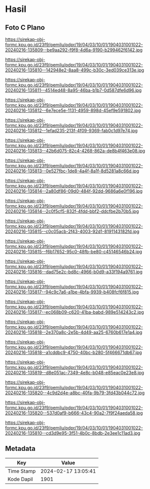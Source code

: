# Hasil

## Foto C Plano

https://sirekap-obj-formc.kpu.go.id/23f9/pemilu/pdpr/19/04/03/10/01/1904031001022-20240216-135809--be9aa292-f9f8-4d6a-9190-b299462f6142.jpg

https://sirekap-obj-formc.kpu.go.id/23f9/pemilu/pdpr/19/04/03/10/01/1904031001022-20240216-135810--142948e2-8aa8-499c-b30c-3ed039ce313e.jpg

https://sirekap-obj-formc.kpu.go.id/23f9/pemilu/pdpr/19/04/03/10/01/1904031001022-20240216-135811--4514ed48-8a95-46ba-b1b7-0d587dfe6d96.jpg

https://sirekap-obj-formc.kpu.go.id/23f9/pemilu/pdpr/19/04/03/10/01/1904031001022-20240216-135812--6e7ece5e-1131-4959-898d-45ef9e591802.jpg

https://sirekap-obj-formc.kpu.go.id/23f9/pemilu/pdpr/19/04/03/10/01/1904031001022-20240216-135812--1efad235-213f-4f09-9369-fab0c1d97e74.jpg

https://sirekap-obj-formc.kpu.go.id/23f9/pemilu/pdpr/19/04/03/10/01/1904031001022-20240216-135813--42b6d075-82c4-4268-862a-de8b4f463e08.jpg

https://sirekap-obj-formc.kpu.go.id/23f9/pemilu/pdpr/19/04/03/10/01/1904031001022-20240216-135813--0e527fbc-1de8-4a4f-8a1f-8d5281a8c66d.jpg

https://sirekap-obj-formc.kpu.go.id/23f9/pemilu/pdpr/19/04/03/10/01/1904031001022-20240216-135814--2a80df86-09d0-484f-92dd-9686a6e0f196.jpg

https://sirekap-obj-formc.kpu.go.id/23f9/pemilu/pdpr/19/04/03/10/01/1904031001022-20240216-135814--2c0f5cf5-832f-4fdd-bbf2-ddcfbe2b70b5.jpg

https://sirekap-obj-formc.kpu.go.id/23f9/pemilu/pdpr/19/04/03/10/01/1904031001022-20240216-135815--c0c05acb-2f43-4003-92d1-8191143182fd.jpg

https://sirekap-obj-formc.kpu.go.id/23f9/pemilu/pdpr/19/04/03/10/01/1904031001022-20240216-135815--f6b17652-95c0-48fb-be80-c45146546b24.jpg

https://sirekap-obj-formc.kpu.go.id/23f9/pemilu/pdpr/19/04/03/10/01/1904031001022-20240216-135816--dad75e2c-bd8c-4966-b0d9-a33f194a9761.jpg

https://sirekap-obj-formc.kpu.go.id/23f9/pemilu/pdpr/19/04/03/10/01/1904031001022-20240216-135817--94c9c7a6-a1be-4bfa-9939-b408fcf6f815.jpg

https://sirekap-obj-formc.kpu.go.id/23f9/pemilu/pdpr/19/04/03/10/01/1904031001022-20240216-135817--ec068b09-c620-41ba-babd-989e514243c2.jpg

https://sirekap-obj-formc.kpu.go.id/23f9/pemilu/pdpr/19/04/03/10/01/1904031001022-20240216-135818--2e370a8c-2e5b-4d49-aa25-6760b617e1a4.jpg

https://sirekap-obj-formc.kpu.go.id/23f9/pemilu/pdpr/19/04/03/10/01/1904031001022-20240216-135818--a1cddbc9-4750-40bc-b280-5f466671db67.jpg

https://sirekap-obj-formc.kpu.go.id/23f9/pemilu/pdpr/19/04/03/10/01/1904031001022-20240216-135819--d8e051ac-7349-4e8c-b048-e85eac0e23e8.jpg

https://sirekap-obj-formc.kpu.go.id/23f9/pemilu/pdpr/19/04/03/10/01/1904031001022-20240216-135820--4c9d2d4e-a8bc-40fa-9b79-3fd43b044c72.jpg

https://sirekap-obj-formc.kpu.go.id/23f9/pemilu/pdpr/19/04/03/10/01/1904031001022-20240216-135820--537d0af9-b666-43c4-90a2-7f9f24aeda58.jpg

https://sirekap-obj-formc.kpu.go.id/23f9/pemilu/pdpr/19/04/03/10/01/1904031001022-20240216-135810--cd3d9e95-3f51-4b0c-8bdb-2e3ee1c11ad3.jpg


## Metadata

| Key        | Value               |
| ---------- | ------------------- |
| Time Stamp | 2024-02-17 13:05:41 |
| Kode Dapil | 1901                |




